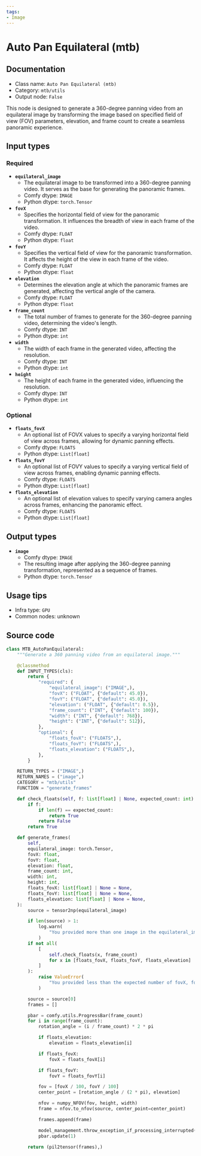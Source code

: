 ```yaml
---
tags:
- Image
---
```


# Auto Pan Equilateral (mtb)
## Documentation
- Class name: `Auto Pan Equilateral (mtb)`
- Category: `mtb/utils`
- Output node: `False`

This node is designed to generate a 360-degree panning video from an equilateral image by transforming the image based on specified field of view (FOV) parameters, elevation, and frame count to create a seamless panoramic experience.
## Input types
### Required
- **`equilateral_image`**
    - The equilateral image to be transformed into a 360-degree panning video. It serves as the base for generating the panoramic frames.
    - Comfy dtype: `IMAGE`
    - Python dtype: `torch.Tensor`
- **`fovX`**
    - Specifies the horizontal field of view for the panoramic transformation. It influences the breadth of view in each frame of the video.
    - Comfy dtype: `FLOAT`
    - Python dtype: `float`
- **`fovY`**
    - Specifies the vertical field of view for the panoramic transformation. It affects the height of the view in each frame of the video.
    - Comfy dtype: `FLOAT`
    - Python dtype: `float`
- **`elevation`**
    - Determines the elevation angle at which the panoramic frames are generated, affecting the vertical angle of the camera.
    - Comfy dtype: `FLOAT`
    - Python dtype: `float`
- **`frame_count`**
    - The total number of frames to generate for the 360-degree panning video, determining the video's length.
    - Comfy dtype: `INT`
    - Python dtype: `int`
- **`width`**
    - The width of each frame in the generated video, affecting the resolution.
    - Comfy dtype: `INT`
    - Python dtype: `int`
- **`height`**
    - The height of each frame in the generated video, influencing the resolution.
    - Comfy dtype: `INT`
    - Python dtype: `int`
### Optional
- **`floats_fovX`**
    - An optional list of FOVX values to specify a varying horizontal field of view across frames, allowing for dynamic panning effects.
    - Comfy dtype: `FLOATS`
    - Python dtype: `List[float]`
- **`floats_fovY`**
    - An optional list of FOVY values to specify a varying vertical field of view across frames, enabling dynamic panning effects.
    - Comfy dtype: `FLOATS`
    - Python dtype: `List[float]`
- **`floats_elevation`**
    - An optional list of elevation values to specify varying camera angles across frames, enhancing the panoramic effect.
    - Comfy dtype: `FLOATS`
    - Python dtype: `List[float]`
## Output types
- **`image`**
    - Comfy dtype: `IMAGE`
    - The resulting image after applying the 360-degree panning transformation, represented as a sequence of frames.
    - Python dtype: `torch.Tensor`
## Usage tips
- Infra type: `GPU`
- Common nodes: unknown


## Source code
```python
class MTB_AutoPanEquilateral:
    """Generate a 360 panning video from an equilateral image."""

    @classmethod
    def INPUT_TYPES(cls):
        return {
            "required": {
                "equilateral_image": ("IMAGE",),
                "fovX": ("FLOAT", {"default": 45.0}),
                "fovY": ("FLOAT", {"default": 45.0}),
                "elevation": ("FLOAT", {"default": 0.5}),
                "frame_count": ("INT", {"default": 100}),
                "width": ("INT", {"default": 768}),
                "height": ("INT", {"default": 512}),
            },
            "optional": {
                "floats_fovX": ("FLOATS",),
                "floats_fovY": ("FLOATS",),
                "floats_elevation": ("FLOATS",),
            },
        }

    RETURN_TYPES = ("IMAGE",)
    RETURN_NAMES = ("image",)
    CATEGORY = "mtb/utils"
    FUNCTION = "generate_frames"

    def check_floats(self, f: list[float] | None, expected_count: int):
        if f:
            if len(f) == expected_count:
                return True
            return False
        return True

    def generate_frames(
        self,
        equilateral_image: torch.Tensor,
        fovX: float,
        fovY: float,
        elevation: float,
        frame_count: int,
        width: int,
        height: int,
        floats_fovX: list[float] | None = None,
        floats_fovY: list[float] | None = None,
        floats_elevation: list[float] | None = None,
    ):
        source = tensor2np(equilateral_image)

        if len(source) > 1:
            log.warn(
                "You provided more than one image in the equilateral_image input, only the first will be used."
            )
        if not all(
            [
                self.check_floats(x, frame_count)
                for x in [floats_fovX, floats_fovY, floats_elevation]
            ]
        ):
            raise ValueError(
                "You provided less than the expected number of fovX, fovY, or elevation values."
            )

        source = source[0]
        frames = []

        pbar = comfy.utils.ProgressBar(frame_count)
        for i in range(frame_count):
            rotation_angle = (i / frame_count) * 2 * pi

            if floats_elevation:
                elevation = floats_elevation[i]

            if floats_fovX:
                fovX = floats_fovX[i]

            if floats_fovY:
                fovY = floats_fovY[i]

            fov = [fovX / 100, fovY / 100]
            center_point = [rotation_angle / (2 * pi), elevation]

            nfov = numpy_NFOV(fov, height, width)
            frame = nfov.to_nfov(source, center_point=center_point)

            frames.append(frame)

            model_management.throw_exception_if_processing_interrupted()
            pbar.update(1)

        return (pil2tensor(frames),)

```
